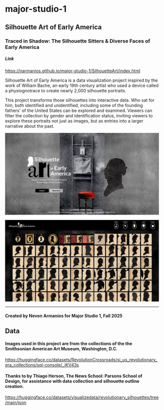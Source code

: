 # major-studio-1

## Silhouette Art of Early America

### Traced in Shadow: The Silhouette Sitters & Diverse Faces of Early America

##### Link

https://narmanios.github.io/major-studio-1/SilhouetteArt/index.html

Silhouette Art of Early America is a data visualization project inspired by the work of William Bache, an early 19th century artist who used a device called a physiognotrace to create nearly 2,000 silhouette portraits.

This project transforms those silhouettes into interactive data. Who sat for him, both identified and unidentified, including some of the founding fathers' of the United States can be explored and examined. Viewers can filter the collection by gender and identification status, inviting viewers to explore these portraits not just as images, but as entries into a larger narrative about the past.

![Homescreen](screenshots/landing.jpg)
<br />

![Interior gallery page](screenshots/interior.jpg)

---

#### Created by Neven Armanios for Major Studio 1, Fall 2025

## Data

#### Images used in this project are from the collections of the the Smithsonian American Art Museum, Washington, D.C.

https://huggingface.co/datasets/RevolutionCrossroads/si_us_revolutionary_era_collections/sql-console/_jKV43s

#### Thanks to by Thiago Herson, The News School: Parsons School of Design, for assistance with data collection and silhouette outline creation.

https://huggingface.co/datasets/visualizedata/revolutionary_silhouettes/tree/main/json
